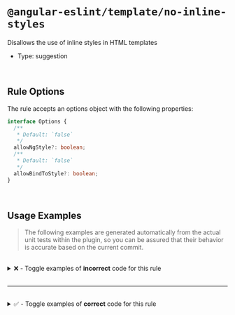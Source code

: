 <!--

  DO NOT EDIT.

  This markdown file was autogenerated using a mixture of the following files as the source of truth for its data:
  - ../../src/rules/no-inline-styles.ts
  - ../../tests/rules/no-inline-styles/cases.ts

  In order to update this file, it is therefore those files which need to be updated, as well as potentially the generator script:
  - ../../../../tools/scripts/generate-rule-docs.ts

-->

<br>

# `@angular-eslint/template/no-inline-styles`

Disallows the use of inline styles in HTML templates

- Type: suggestion

<br>

## Rule Options

The rule accepts an options object with the following properties:

```ts
interface Options {
  /**
   * Default: `false`
   */
  allowNgStyle?: boolean;
  /**
   * Default: `false`
   */
  allowBindToStyle?: boolean;
}

```

<br>

## Usage Examples

> The following examples are generated automatically from the actual unit tests within the plugin, so you can be assured that their behavior is accurate based on the current commit.

<br>

<details>
<summary>❌ - Toggle examples of <strong>incorrect</strong> code for this rule</summary>

<br>

#### Default Config

```json
{
  "rules": {
    "@angular-eslint/template/no-inline-styles": [
      "error"
    ]
  }
}
```

<br>

#### ❌ Invalid Code

```html
<ng-template>
  <div>
    <img style="position: relative;">
    ~~~~~~~~~~~~~~~~~~~~~~~~~~~~~~~~~
  </div>
</ng-template>
```

<br>

---

<br>

#### Default Config

```json
{
  "rules": {
    "@angular-eslint/template/no-inline-styles": [
      "error"
    ]
  }
}
```

<br>

#### ❌ Invalid Code

```html
<object style="padding: 30px;"></object>
~~~~~~~~~~~~~~~~~~~~~~~~~~~~~~~~~~~~~~~~
```

<br>

---

<br>

#### Default Config

```json
{
  "rules": {
    "@angular-eslint/template/no-inline-styles": [
      "error"
    ]
  }
}
```

<br>

#### ❌ Invalid Code

```html
<area style="padding: 30px;" />
~~~~~~~~~~~~~~~~~~~~~~~~~~~~~~~
```

<br>

---

<br>

#### Default Config

```json
{
  "rules": {
    "@angular-eslint/template/no-inline-styles": [
      "error"
    ]
  }
}
```

<br>

#### ❌ Invalid Code

```html
<input style="color: red;">
~~~~~~~~~~~~~~~~~~~~~~~~~~~
```

<br>

---

<br>

#### Default Config

```json
{
  "rules": {
    "@angular-eslint/template/no-inline-styles": [
      "error"
    ]
  }
}
```

<br>

#### ❌ Invalid Code

```html
<input [attr.style]="'padding: 10px;'">
~~~~~~~~~~~~~~~~~~~~~~~~~~~~~~~~~~~~~~~
```

<br>

---

<br>

#### Default Config

```json
{
  "rules": {
    "@angular-eslint/template/no-inline-styles": [
      "error"
    ]
  }
}
```

<br>

#### ❌ Invalid Code

```html
<input [style.background-color]="'#fff'">
~~~~~~~~~~~~~~~~~~~~~~~~~~~~~~~~~~~~~~~~~
```

<br>

---

<br>

#### Custom Config

```json
{
  "rules": {
    "@angular-eslint/template/no-inline-styles": [
      "error",
      {
        "allowNgStyle": true
      }
    ]
  }
}
```

<br>

#### ❌ Invalid Code

```html
<input [style]="'border: 1px solid black;'" [ngStyle]="{ 'padding': '10px' }" [style.background-color]="'#fff'">
~~~~~~~~~~~~~~~~~~~~~~~~~~~~~~~~~~~~~~~~~~~~~~~~~~~~~~~~~~~~~~~~~~~~~~~~~~~~~~~~~~~~~~~~~~~~~~~~~~~~~~~~~~~~~~~~
```

<br>

---

<br>

#### Default Config

```json
{
  "rules": {
    "@angular-eslint/template/no-inline-styles": [
      "error"
    ]
  }
}
```

<br>

#### ❌ Invalid Code

```html
<input [ngStyle]="'background-color: #fff'">
~~~~~~~~~~~~~~~~~~~~~~~~~~~~~~~~~~~~~~~~~~~~
```

<br>

---

<br>

#### Custom Config

```json
{
  "rules": {
    "@angular-eslint/template/no-inline-styles": [
      "error",
      {
        "allowNgStyle": true,
        "allowBindToStyle": false
      }
    ]
  }
}
```

<br>

#### ❌ Invalid Code

```html
<input [style]="'border: 1px solid black;'">
~~~~~~~~~~~~~~~~~~~~~~~~~~~~~~~~~~~~~~~~~~~~
```

<br>

---

<br>

#### Custom Config

```json
{
  "rules": {
    "@angular-eslint/template/no-inline-styles": [
      "error",
      {
        "allowNgStyle": true,
        "allowBindToStyle": false
      }
    ]
  }
}
```

<br>

#### ❌ Invalid Code

```html
<input [ngStyle]="{ 'padding': '10px' }" [style]="'border: 1px solid black;'">
~~~~~~~~~~~~~~~~~~~~~~~~~~~~~~~~~~~~~~~~~~~~~~~~~~~~~~~~~~~~~~~~~~~~~~~~~~~~~~
```

</details>

<br>

---

<br>

<details>
<summary>✅ - Toggle examples of <strong>correct</strong> code for this rule</summary>

<br>

#### Default Config

```json
{
  "rules": {
    "@angular-eslint/template/no-inline-styles": [
      "error"
    ]
  }
}
```

<br>

#### ✅ Valid Code

```html
<img alt="Foo eating a sandwich.">
```

<br>

---

<br>

#### Default Config

```json
{
  "rules": {
    "@angular-eslint/template/no-inline-styles": [
      "error"
    ]
  }
}
```

<br>

#### ✅ Valid Code

```html
<img src="foo" [attr.alt]="altText">
```

<br>

---

<br>

#### Default Config

```json
{
  "rules": {
    "@angular-eslint/template/no-inline-styles": [
      "error"
    ]
  }
}
```

<br>

#### ✅ Valid Code

```html
<img src="foo" [attr.alt]="'Alt Text'">
```

<br>

---

<br>

#### Default Config

```json
{
  "rules": {
    "@angular-eslint/template/no-inline-styles": [
      "error"
    ]
  }
}
```

<br>

#### ✅ Valid Code

```html
<img src="foo" alt="">
```

<br>

---

<br>

#### Default Config

```json
{
  "rules": {
    "@angular-eslint/template/no-inline-styles": [
      "error"
    ]
  }
}
```

<br>

#### ✅ Valid Code

```html
<object aria-label="foo">
```

<br>

---

<br>

#### Default Config

```json
{
  "rules": {
    "@angular-eslint/template/no-inline-styles": [
      "error"
    ]
  }
}
```

<br>

#### ✅ Valid Code

```html
<object aria-labelledby="id1">
```

<br>

---

<br>

#### Default Config

```json
{
  "rules": {
    "@angular-eslint/template/no-inline-styles": [
      "error"
    ]
  }
}
```

<br>

#### ✅ Valid Code

```html
<object>Meaningful description</object>
```

<br>

---

<br>

#### Default Config

```json
{
  "rules": {
    "@angular-eslint/template/no-inline-styles": [
      "error"
    ]
  }
}
```

<br>

#### ✅ Valid Code

```html
<object title="An object">
```

<br>

---

<br>

#### Default Config

```json
{
  "rules": {
    "@angular-eslint/template/no-inline-styles": [
      "error"
    ]
  }
}
```

<br>

#### ✅ Valid Code

```html
<area aria-label="foo" />
```

<br>

---

<br>

#### Default Config

```json
{
  "rules": {
    "@angular-eslint/template/no-inline-styles": [
      "error"
    ]
  }
}
```

<br>

#### ✅ Valid Code

```html
<area aria-labelledby="id1" />
```

<br>

---

<br>

#### Default Config

```json
{
  "rules": {
    "@angular-eslint/template/no-inline-styles": [
      "error"
    ]
  }
}
```

<br>

#### ✅ Valid Code

```html
<area alt="This is descriptive!" />
```

<br>

---

<br>

#### Default Config

```json
{
  "rules": {
    "@angular-eslint/template/no-inline-styles": [
      "error"
    ]
  }
}
```

<br>

#### ✅ Valid Code

```html
<input type="text">
```

<br>

---

<br>

#### Default Config

```json
{
  "rules": {
    "@angular-eslint/template/no-inline-styles": [
      "error"
    ]
  }
}
```

<br>

#### ✅ Valid Code

```html
<input type="image" alt="This is descriptive!">
```

<br>

---

<br>

#### Default Config

```json
{
  "rules": {
    "@angular-eslint/template/no-inline-styles": [
      "error"
    ]
  }
}
```

<br>

#### ✅ Valid Code

```html
<input type="image" aria-label="foo">
```

<br>

---

<br>

#### Default Config

```json
{
  "rules": {
    "@angular-eslint/template/no-inline-styles": [
      "error"
    ]
  }
}
```

<br>

#### ✅ Valid Code

```html
<input type="image" aria-labelledby="id1">
```

<br>

---

<br>

#### Custom Config

```json
{
  "rules": {
    "@angular-eslint/template/no-inline-styles": [
      "error",
      {
        "allowNgStyle": true
      }
    ]
  }
}
```

<br>

#### ✅ Valid Code

```html
<input [ngStyle]="{ 'background-color': '#fff' }">
```

<br>

---

<br>

#### Custom Config

```json
{
  "rules": {
    "@angular-eslint/template/no-inline-styles": [
      "error",
      {
        "allowBindToStyle": true
      }
    ]
  }
}
```

<br>

#### ✅ Valid Code

```html
<input [style.backgroundColor]="'#fff'">
```

<br>

---

<br>

#### Custom Config

```json
{
  "rules": {
    "@angular-eslint/template/no-inline-styles": [
      "error",
      {
        "allowNgStyle": true,
        "allowBindToStyle": true
      }
    ]
  }
}
```

<br>

#### ✅ Valid Code

```html
<input [ngStyle]="{ 'background-color': 'red' }" [style.background-color]="'#fff'">
```

</details>

<br>

